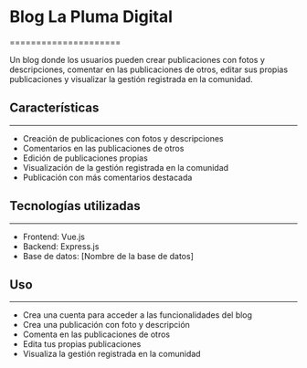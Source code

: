 # Blog La Pluma Digital
=====================

Un blog donde los usuarios pueden crear publicaciones con fotos y descripciones, comentar en las publicaciones de otros, 
editar sus propias publicaciones y visualizar la gestión registrada en la comunidad.


## Características
--------------------

* Creación de publicaciones con fotos y descripciones
* Comentarios en las publicaciones de otros
* Edición de publicaciones propias
* Visualización de la gestión registrada en la comunidad
* Publicación con más comentarios destacada


## Tecnologías utilizadas
---------------------------

* Frontend: Vue.js
* Backend: Express.js
* Base de datos: [Nombre de la base de datos]

## Uso
-----

* Crea una cuenta para acceder a las funcionalidades del blog
* Crea una publicación con foto y descripción
* Comenta en las publicaciones de otros
* Edita tus propias publicaciones
* Visualiza la gestión registrada en la comunidad
